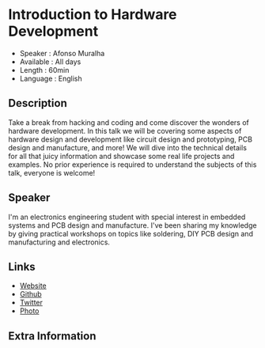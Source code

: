 Introduction to Hardware Development
=================================================

* Speaker   : Afonso Muralha
* Available : All days
* Length    : 60min
* Language  : English

Description
-----------

Take a break from hacking and coding and come discover the wonders of hardware development. In this talk we will be covering some aspects of hardware design and development like circuit design and prototyping, PCB design and manufacture, and more! We will dive into the technical details for all that juicy information and showcase some real life projects and examples. No prior experience is required to understand the subjects of this talk, everyone is welcome!



Speaker 
-----------

I'm an electronics engineering student with special interest in embedded systems and PCB design and manufacture. I've been sharing my knowledge by giving practical workshops on topics like soldering, DIY PCB design and manufacturing and electronics.



Links
-----

* [Website](afonsomuralha.tech/)
* [Github](github.com/afonsus1997)
* [Twitter](https://twitter.com/Af0nsus)
* [Photo](https://afonsomuralha.tech/images/eaa4eb65edd3472fa1ed93d4754f3a5d_asdasdasdasdasdasd.PNG)



Extra Information
-----------------

